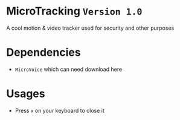 # MicroTracking `Version 1.0`
A cool motion &amp; video tracker used for security and other purposes 

# Dependencies 
- `MicroVoice` which can need download here

# Usages
- Press `x` on your keyboard to close it
